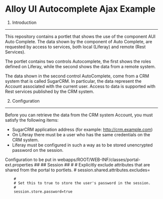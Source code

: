 Alloy UI Autocomplete Ajax Example
=====================================

1. Introduction
---------------------
This repository contains a portlet that shows the use of the component AUI Auto Complete. 
The data shown by the component of Auto Complete, are requested by access to services, 
both local (Liferay) and remote (Rest Services).

The portlet contains two controls Autocomplete, the first shows the roles defined on Liferay,
while the second shows the data from a remote system.

The data shown in the second control AutoComplete, come from a CRM system that is called SugarCRM. 
In particular, the data represent the Account associated with the current user. Access to data is supported 
with Rest services published by the CRM system.

2. Configuration
---------------------
Before you can retrieve the data from the CRM system Account, you must satisfy the following items:

* SugarCRM application address (for example: http://crm.example.com)
* On Liferay there must be a user who has the same credentials on the CRM system.
* Liferay must be configured in such a way as to be stored unencrypted password on the session.

Configuration to be put in webapps/ROOT/WEB-INF/classes/portal-ext.properties
	##
	## Session
	##
    	#
    	# Explicitly exclude attributes that are shared from the portal to portlets.
    	#
    	session.shared.attributes.excludes=

    	#
    	# Set this to true to store the user's password in the session.
    	#
    	session.store.password=true
